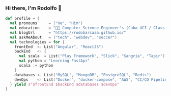 ### Hi there, I'm Rodolfo 👋

```scala
def profile = {
  val pronouns     = ("He", "Him")
  val education    = "👨‍🎓 Computer Science Engineer's (Cuba-UCI / Class of 2011)"
  val blogUrl      = "https://rodobarcaaa.github.io/"
  val askMeAbout   = ("tech", "webdev", "soccer")
  val technologies = for {
    frontEnd  <- List("Angular", "ReactJS")
    backEnd   <- {
      val scala  = List("Play Framework", "Slick", "Sangria", "Tapir")
      val python = "Learning FastApi"
      scala :+ python
    }
    databases <- List("MySQL", "MongoDB", "PostgreSQL", "Redis")
    devOps    <- List("Docker", "docker-compose", "AWS", "CI/CD Pipelines", "Github Actions")
  } yield s"$frontEnd $backEnd $databases $devOps"
}
```

<!--
**rodobarcaaa/rodobarcaaa** is a ✨ _special_ ✨ repository because its `README.md` (this file) appears on your GitHub profile.

Here are some ideas to get you started:

- 🔭 I’m currently working on ...
- 🌱 I’m currently learning ...
- 👯 I’m looking to collaborate on ...
- 🤔 I’m looking for help with ...
- 💬 Ask me about ...
- 📫 How to reach me: ...
- 😄 Pronouns: ...
- ⚡ Fun fact: ...
-->
